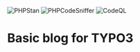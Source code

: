 ![PHPStan](https://github.com/bigahuna/typo3-blog/actions/workflows/phpstan.yml/badge.svg)
![PHPCodeSniffer](https://github.com/bigahuna/typo3-blog/actions/workflows/phpcs.yml/badge.svg)
![CodeQL](https://github.com/bigahuna/typo3-blog/actions/workflows/codeql-analysis.yml/badge.svg)

# Basic blog for TYPO3
